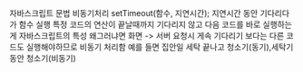 자바스크립트 문법
비동기처리
setTimeout(함수, 지연시간); 지연시간 동안 기다리다가 함수 실행
특정 코드의 연산이 끝날때까지 기다리지 않고 다음 코드를 바로 실행하는게 자바스크립트의 특성
왜그러냐면 화면 -> 서버 요청시 게속 기다리기 보다는 다른 코드도 실행해야하므로 비동기 처리함
예를 들면 집안일 세탁 끝나고 청소기(동기),세탁기 동안 청소기(비동기)
